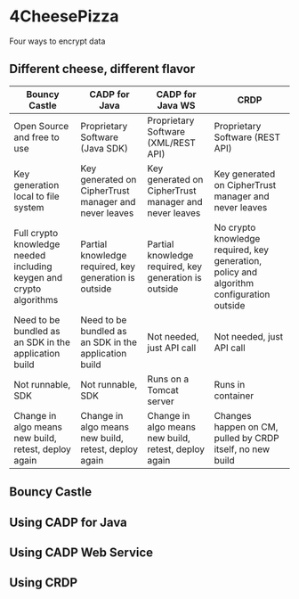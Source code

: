 # 4CheesePizza
Four ways to encrypt data

## Different cheese, different flavor
| Bouncy Castle | CADP for Java | CADP for Java WS | CRDP |
| ----------- | ----------- | ----------- | ----------- |
| Open Source and free to use | Proprietary Software (Java SDK) | Proprietary Software (XML/REST API) | Proprietary Software (REST API) |
| Key generation local to file system | Key generated on CipherTrust manager and never leaves | Key generated on CipherTrust manager and never leaves | Key generated on CipherTrust manager and never leaves |
| Full crypto knowledge needed including keygen and crypto algorithms | Partial knowledge required, key generation is outside | Partial knowledge required, key generation is outside | No crypto knowledge required, key generation, policy and algorithm configuration outside |
| Need to be bundled as an SDK in the application build | Need to be bundled as an SDK in the application build | Not needed, just API call | Not needed, just API call |
| Not runnable, SDK | Not runnable, SDK | Runs on a Tomcat server | Runs in container |
| Change in algo means new build, retest, deploy again | Change in algo means new build, retest, deploy again | Change in algo means new build, retest, deploy again | Changes happen on CM, pulled by CRDP itself, no new build |

## Bouncy Castle

## Using CADP for Java

## Using CADP Web Service

## Using CRDP
